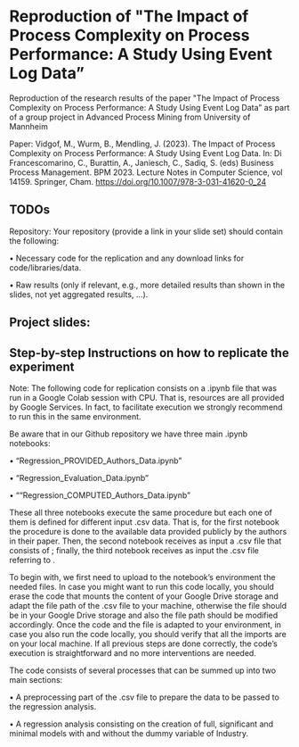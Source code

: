 # Reproduction of "The Impact of Process Complexity on Process Performance: A Study Using Event Log Data”
Reproduction of the research results of the paper "The Impact of Process Complexity on Process Performance: A Study Using Event Log Data” as part of a group project in Advanced Process Mining from University of Mannheim

Paper:
Vidgof, M., Wurm, B., Mendling, J. (2023). The Impact of Process Complexity on Process Performance: A Study Using Event Log Data. In: Di Francescomarino, C., Burattin, A., Janiesch, C., Sadiq, S. (eds) Business Process Management. BPM 2023. Lecture Notes in Computer Science, vol 14159. Springer, Cham. https://doi.org/10.1007/978-3-031-41620-0_24


## TODOs

Repository: Your repository (provide a link in your slide set) should contain the following:

• Necessary code for the replication and any download links for code/libraries/data.

• Raw results (only if relevant, e.g., more detailed results than shown in the slides, not yet aggregated
results, …).

## Project slides:


## Step-by-step Instructions on how to replicate the experiment
Note: The following code for replication consists on a .ipynb file that was run in a Google Colab session with CPU. That is, resources are all provided by Google Services. In fact, to facilitate execution we strongly recommend to run this in the same environment.

Be aware that in our Github repository we have three main .ipynb notebooks:

•	“Regression_PROVIDED_Authors_Data.ipynb”

•	“Regression_Evaluation_Data.ipynb”

•	““Regression_COMPUTED_Authors_Data.ipynb”

These all three notebooks execute the same procedure but each one of them is defined for different input .csv data. That is, for the first notebook the procedure is done to the available data provided publicly by the authors in their paper. Then, the second notebook receives as input a .csv file that consists of ; finally, the third notebook receives as input the .csv file referring to . 

To begin with, we first need to upload to the notebook’s environment the needed files. 
In case you might want to run this code locally, you should erase the code that mounts the content of your Google Drive storage and adapt the file path of the .csv file to your machine, otherwise the file should be in your Google Drive storage and also the file path should be modified accordingly.
Once the code and the file is adapted to your environment, in case you also run the code locally, you should verify that all the imports are on your local machine.
If all previous steps are done correctly, the code’s execution is straightforward and no more interventions are needed. 

The code consists of several processes that can be summed up into two main sections:

•	A preprocessing part of the .csv file to prepare the data to be passed to the regression analysis.

•	A regression analysis consisting on the creation of full, significant and minimal models with and without the dummy variable of Industry.
